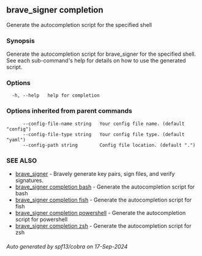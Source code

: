 ## brave_signer completion

Generate the autocompletion script for the specified shell

### Synopsis

Generate the autocompletion script for brave_signer for the specified shell.
See each sub-command's help for details on how to use the generated script.


### Options

```
  -h, --help   help for completion
```

### Options inherited from parent commands

```
      --config-file-name string   Your config file name. (default "config")
      --config-file-type string   Your config file type. (default "yaml")
      --config-path string        Config file location. (default ".")
```

### SEE ALSO

* [brave_signer](brave_signer.md)	 - Bravely generate key pairs, sign files, and verify signatures.
* [brave_signer completion bash](brave_signer_completion_bash.md)	 - Generate the autocompletion script for bash
* [brave_signer completion fish](brave_signer_completion_fish.md)	 - Generate the autocompletion script for fish
* [brave_signer completion powershell](brave_signer_completion_powershell.md)	 - Generate the autocompletion script for powershell
* [brave_signer completion zsh](brave_signer_completion_zsh.md)	 - Generate the autocompletion script for zsh

###### Auto generated by spf13/cobra on 17-Sep-2024
